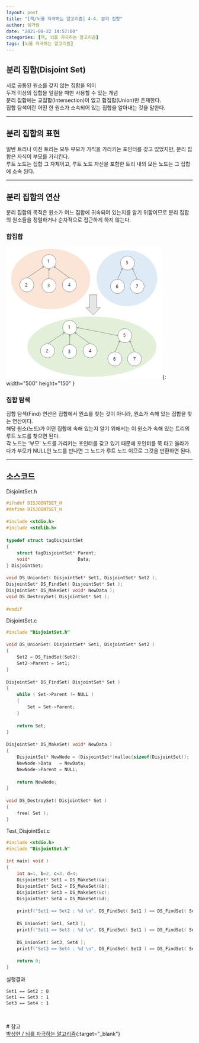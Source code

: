 ```yaml
---
layout: post
title: "[책/뇌를 자극하는 알고리즘] 4-4. 분리 집합"
author: 임가람
date: "2021-08-22 14:57:00"
categories: [책, 뇌를 자극하는 알고리즘]
tags: [뇌를 자극하는 알고리즘]
---
```


## 분리 집합(Disjoint Set)
서로 공통된 원소를 갖지 않는 집합을 의미<br>
두개 이상의 집합을 일컬을 때만 사용할 수 있는 개념<br>
분리 집합에는 교집합(Intersection)이 없고 합집합(Union)만 존재한다.<br>
집합 탐색이란 어떤 한 원소가 소속되어 있는 집합을 알아내는 것을 말한다.
<br>

---
## 분리 집합의 표현
일반 트리나 이진 트리는 모두 부모가 가직을 가리키는 포인터를 갖고 있었지만, 분리 집합은 자식이 부모를 가리킨다.<br>
루트 노드는 집합 그 자체이고, 루트 노드 자신을 포함한 트리 내의 모든 노드는 그 집합에 소속 된다.
<br>

---
## 분리 집합의 연산
분리 집합의 목적은 원소가 어느 집합에 귀속되어 있는지를 알기 위함이므로 분리 집합의 원소들을 정렬하거나 순차적으로 접근하게 하지 않는다.

### 합집합
![분리집합-합집합](/assets/img/posts/2021-08-22-disjoint-set-1.png){: width="500" height="150" }
<br>

### 집합 탐색
집합 탐색(Find) 연산은 집합에서 원소를 찾는 것이 아니라, 원소가 속해 있는 집합을 찾는 연산이다.<br>
해당 원소(노드)가 어떤 집합에 속해 있는지 알기 위해서는 이 원소가 속해 있는 트리의 루트 노드를 찾으면 된다.<br>
각 노드는 '부모' 노드를 가리키는 포인터를 갖고 있기 때문에 포인터를 쭉 타고 올라가다가 부모가 NULL인 노드를 만나면 그 노드가 루트 노드 이므로 그것을 반환하면 된다.
<br>

---
## 소스코드

DisjointSet.h
```c
#ifndef DISJOINTSET_H
#define DISJOINTSET_H

#include <stdio.h>
#include <stdlib.h>

typedef struct tagDisjointSet
{
    struct tagDisjointSet* Parent;
    void*                  Data;
} DisjointSet;

void DS_UnionSet( DisjointSet* Set1, DisjointSet* Set2 );
DisjointSet* DS_FindSet( DisjointSet* Set );
DisjointSet* DS_MakeSet( void* NewData );
void DS_DestroySet( DisjointSet* Set );

#endif
```
DisjointSet.c
```c
#include "DisjointSet.h"

void DS_UnionSet( DisjointSet* Set1, DisjointSet* Set2 )
{
    Set2 = DS_FindSet(Set2);
    Set2->Parent = Set1;
}

DisjointSet* DS_FindSet( DisjointSet* Set )
{
    while ( Set->Parent != NULL )
    {
        Set = Set->Parent;
    }

    return Set;
}

DisjointSet* DS_MakeSet( void* NewData )
{
    DisjointSet* NewNode = (DisjointSet*)malloc(sizeof(DisjointSet));
    NewNode->Data   = NewData;
    NewNode->Parent = NULL;

    return NewNode;
}

void DS_DestroySet( DisjointSet* Set )
{
    free( Set );
}
```
Test_DisjointSet.c
```c
#include <stdio.h>
#include "DisjointSet.h"

int main( void )
{
	int a=1, b=2, c=3, d=4;
	DisjointSet* Set1 = DS_MakeSet(&a);
	DisjointSet* Set2 = DS_MakeSet(&b);
	DisjointSet* Set3 = DS_MakeSet(&c);
	DisjointSet* Set4 = DS_MakeSet(&d);

    printf("Set1 == Set2 : %d \n", DS_FindSet( Set1 ) == DS_FindSet( Set2 ) );

	DS_UnionSet( Set1, Set3 );
    printf("Set1 == Set3 : %d \n", DS_FindSet( Set1 ) == DS_FindSet( Set3 ) );

    DS_UnionSet( Set3, Set4 );
    printf("Set3 == Set4 : %d \n", DS_FindSet( Set3 ) == DS_FindSet( Set4 ) );

	return 0;
}
```
실행결과
```
Set1 == Set2 : 0
Set1 == Set3 : 1
Set3 == Set4 : 1
```

<br>

\# 참고<br>
[박상현 / 뇌를 자극하는 알고리즘](https://www.hanbit.co.kr/media/books/book_view.html?p_code=B3450156021){:target="_blank"}<br>